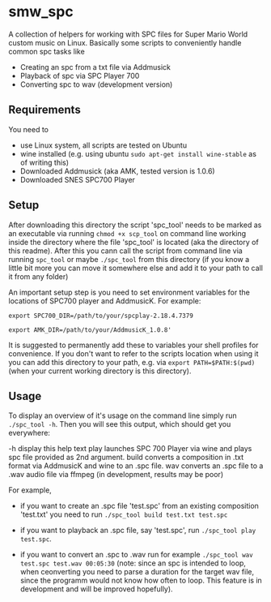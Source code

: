 # smw_spc
A collection of helpers for working with SPC files for Super Mario World custom music on Linux. Basically some scripts to conveniently handle common spc tasks like
- Creating an spc from a txt file via Addmusick
- Playback of spc via SPC Player 700
- Converting spc to wav (development version)

## Requirements

You need to
- use Linux system, all scripts are tested on Ubuntu
- wine installed (e.g. using ubuntu `sudo apt-get install wine-stable` as of writing this)
- Downloaded Addmusick (aka AMK, tested version is 1.0.6)
- Downloaded SNES SPC700 Player

## Setup

After downloading this directory the script 'spc_tool' needs to be marked as an executable via running `chmod +x scp_tool` on command line working inside the directory where the file 'spc_tool' is located (aka the directory of this readme). After this you cann call the script from command line via running `spc_tool` or maybe `./spc_tool` from this directory (if you know a little bit more you can move it somewhere else and add it to your path to call it from any folder)

An important setup step is you need to set environment variables for the locations of SPC700 player and AddmusicK. For example:

`export SPC700_DIR=/path/to/your/spcplay-2.18.4.7379`

`export AMK_DIR=/path/to/your/AddmusicK_1.0.8'`

It is suggested to permanently add these to variables your shell profiles for convenience. If you don't want to refer to the scripts location when using it you can add this directory to your path, e.g. via `export PATH=$PATH:$(pwd)` (when your current working directory is this directory).

## Usage

To display an overview of it's usage on the command line simply run `./spc_tool -h`. Then you will see this output, which should get you everywhere:

-h   display this help text
play   launches SPC 700 Player via wine and plays spc file provided as 2nd argument.
build   converts a composition in .txt format via AddmusicK and wine to an .spc file.
wav   converts an .spc file to a .wav audio file via ffmpeg (in development, results may be poor)

For example,

- if you want to create an .spc file 'test.spc' from an existing composition 'test.txt' you need to run
`./spc_tool build test.txt test.spc`

- if you want to playback an .spc file, say 'test.spc', run `./spc_tool play test.spc`.

- if you want to convert an .spc to .wav run for example `./spc_tool wav test.spc test.wav 00:05:30` (note: since an spc is intended to loop, when ceonverting you need to parse a duration for the target wav file, since the programm would not know how often to loop. This feature is in development and will be improved hopefully).
